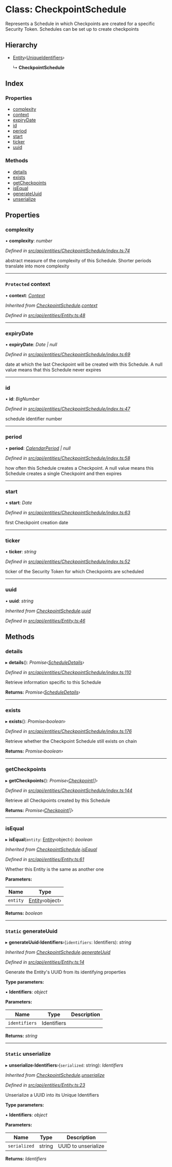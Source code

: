 # Class: CheckpointSchedule

Represents a Schedule in which Checkpoints are created for a specific
 Security Token. Schedules can be set up to create checkpoints

## Hierarchy

* [Entity](entity.md)‹[UniqueIdentifiers](../interfaces/uniqueidentifiers.md)›

  ↳ **CheckpointSchedule**

## Index

### Properties

* [complexity](checkpointschedule.md#complexity)
* [context](checkpointschedule.md#protected-context)
* [expiryDate](checkpointschedule.md#expirydate)
* [id](checkpointschedule.md#id)
* [period](checkpointschedule.md#period)
* [start](checkpointschedule.md#start)
* [ticker](checkpointschedule.md#ticker)
* [uuid](checkpointschedule.md#uuid)

### Methods

* [details](checkpointschedule.md#details)
* [exists](checkpointschedule.md#exists)
* [getCheckpoints](checkpointschedule.md#getcheckpoints)
* [isEqual](checkpointschedule.md#isequal)
* [generateUuid](checkpointschedule.md#static-generateuuid)
* [unserialize](checkpointschedule.md#static-unserialize)

## Properties

###  complexity

• **complexity**: *number*

*Defined in [src/api/entities/CheckpointSchedule/index.ts:74](https://github.com/PolymathNetwork/polymesh-sdk/blob/524b0225/src/api/entities/CheckpointSchedule/index.ts#L74)*

abstract measure of the complexity of this Schedule. Shorter periods translate into more complexity

___

### `Protected` context

• **context**: *[Context](context.md)*

*Inherited from [CheckpointSchedule](checkpointschedule.md).[context](checkpointschedule.md#protected-context)*

*Defined in [src/api/entities/Entity.ts:48](https://github.com/PolymathNetwork/polymesh-sdk/blob/524b0225/src/api/entities/Entity.ts#L48)*

___

###  expiryDate

• **expiryDate**: *Date | null*

*Defined in [src/api/entities/CheckpointSchedule/index.ts:69](https://github.com/PolymathNetwork/polymesh-sdk/blob/524b0225/src/api/entities/CheckpointSchedule/index.ts#L69)*

date at which the last Checkpoint will be created with this Schedule.
  A null value means that this Schedule never expires

___

###  id

• **id**: *BigNumber*

*Defined in [src/api/entities/CheckpointSchedule/index.ts:47](https://github.com/PolymathNetwork/polymesh-sdk/blob/524b0225/src/api/entities/CheckpointSchedule/index.ts#L47)*

schedule identifier number

___

###  period

• **period**: *[CalendarPeriod](../interfaces/calendarperiod.md) | null*

*Defined in [src/api/entities/CheckpointSchedule/index.ts:58](https://github.com/PolymathNetwork/polymesh-sdk/blob/524b0225/src/api/entities/CheckpointSchedule/index.ts#L58)*

how often this Schedule creates a Checkpoint. A null value means this Schedule
  creates a single Checkpoint and then expires

___

###  start

• **start**: *Date*

*Defined in [src/api/entities/CheckpointSchedule/index.ts:63](https://github.com/PolymathNetwork/polymesh-sdk/blob/524b0225/src/api/entities/CheckpointSchedule/index.ts#L63)*

first Checkpoint creation date

___

###  ticker

• **ticker**: *string*

*Defined in [src/api/entities/CheckpointSchedule/index.ts:52](https://github.com/PolymathNetwork/polymesh-sdk/blob/524b0225/src/api/entities/CheckpointSchedule/index.ts#L52)*

ticker of the Security Token for which Checkpoints are scheduled

___

###  uuid

• **uuid**: *string*

*Inherited from [CheckpointSchedule](checkpointschedule.md).[uuid](checkpointschedule.md#uuid)*

*Defined in [src/api/entities/Entity.ts:46](https://github.com/PolymathNetwork/polymesh-sdk/blob/524b0225/src/api/entities/Entity.ts#L46)*

## Methods

###  details

▸ **details**(): *Promise‹[ScheduleDetails](../interfaces/scheduledetails.md)›*

*Defined in [src/api/entities/CheckpointSchedule/index.ts:110](https://github.com/PolymathNetwork/polymesh-sdk/blob/524b0225/src/api/entities/CheckpointSchedule/index.ts#L110)*

Retrieve information specific to this Schedule

**Returns:** *Promise‹[ScheduleDetails](../interfaces/scheduledetails.md)›*

___

###  exists

▸ **exists**(): *Promise‹boolean›*

*Defined in [src/api/entities/CheckpointSchedule/index.ts:176](https://github.com/PolymathNetwork/polymesh-sdk/blob/524b0225/src/api/entities/CheckpointSchedule/index.ts#L176)*

Retrieve whether the Checkpoint Schedule still exists on chain

**Returns:** *Promise‹boolean›*

___

###  getCheckpoints

▸ **getCheckpoints**(): *Promise‹[Checkpoint](checkpoint.md)[]›*

*Defined in [src/api/entities/CheckpointSchedule/index.ts:144](https://github.com/PolymathNetwork/polymesh-sdk/blob/524b0225/src/api/entities/CheckpointSchedule/index.ts#L144)*

Retrieve all Checkpoints created by this Schedule

**Returns:** *Promise‹[Checkpoint](checkpoint.md)[]›*

___

###  isEqual

▸ **isEqual**(`entity`: [Entity](entity.md)‹object›): *boolean*

*Inherited from [CheckpointSchedule](checkpointschedule.md).[isEqual](checkpointschedule.md#isequal)*

*Defined in [src/api/entities/Entity.ts:61](https://github.com/PolymathNetwork/polymesh-sdk/blob/524b0225/src/api/entities/Entity.ts#L61)*

Whether this Entity is the same as another one

**Parameters:**

Name | Type |
------ | ------ |
`entity` | [Entity](entity.md)‹object› |

**Returns:** *boolean*

___

### `Static` generateUuid

▸ **generateUuid**‹**Identifiers**›(`identifiers`: Identifiers): *string*

*Inherited from [CheckpointSchedule](checkpointschedule.md).[generateUuid](checkpointschedule.md#static-generateuuid)*

*Defined in [src/api/entities/Entity.ts:14](https://github.com/PolymathNetwork/polymesh-sdk/blob/524b0225/src/api/entities/Entity.ts#L14)*

Generate the Entity's UUID from its identifying properties

**Type parameters:**

▪ **Identifiers**: *object*

**Parameters:**

Name | Type | Description |
------ | ------ | ------ |
`identifiers` | Identifiers |   |

**Returns:** *string*

___

### `Static` unserialize

▸ **unserialize**‹**Identifiers**›(`serialized`: string): *Identifiers*

*Inherited from [CheckpointSchedule](checkpointschedule.md).[unserialize](checkpointschedule.md#static-unserialize)*

*Defined in [src/api/entities/Entity.ts:23](https://github.com/PolymathNetwork/polymesh-sdk/blob/524b0225/src/api/entities/Entity.ts#L23)*

Unserialize a UUID into its Unique Identifiers

**Type parameters:**

▪ **Identifiers**: *object*

**Parameters:**

Name | Type | Description |
------ | ------ | ------ |
`serialized` | string | UUID to unserialize  |

**Returns:** *Identifiers*
